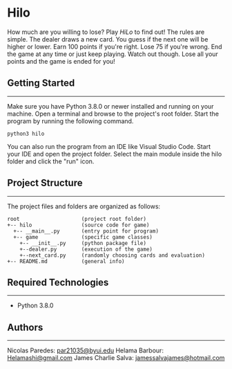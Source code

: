 # Hilo
How much are you willing to lose? Play <i>HiLo</i> to find out! The rules are 
simple. The dealer draws a new card. You guess if the next one will be higher or 
lower. Earn 100 points if you're right. Lose 75 if you're wrong. End the game at 
any time or just keep playing. Watch out though. Lose all your points and the 
game is ended for you!

## Getting Started
---
Make sure you have Python 3.8.0 or newer installed and running on your machine. 
Open a terminal and browse to the project's root folder. Start the program by 
running the following command.
```
python3 hilo 
```
You can also run the program from an IDE like Visual Studio Code. Start your IDE 
and open the project folder. Select the main module inside the hilo folder and 
click the "run" icon.

## Project Structure
---
The project files and folders are organized as follows:
```
root                    (project root folder)
+-- hilo                (source code for game)
  +-- __main__.py       (entry point for program)
  +-- game              (specific game classes)
    +-- __init__.py     (python package file)
    +--dealer.py        (execution of the game)
    +--next_card.py     (randomly choosing cards and evaluation)
+-- README.md           (general info)
```

## Required Technologies
---
* Python 3.8.0

## Authors
---
Nicolas Paredes: par21035@byui.edu
Helama Barbour: Helamashi@gmail.com
James Charlie Salva: jamessalvajames@hotmail.com
